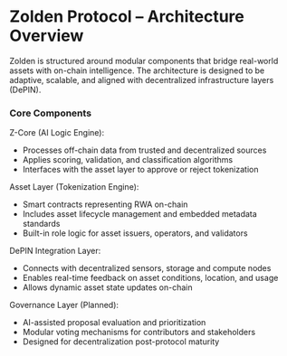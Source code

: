 # Zolden Protocol – Architecture Overview

Zolden is structured around modular components that bridge real-world assets with on-chain intelligence. The architecture is designed to be adaptive, scalable, and aligned with decentralized infrastructure layers (DePIN).

### Core Components

Z-Core (AI Logic Engine):  
- Processes off-chain data from trusted and decentralized sources  
- Applies scoring, validation, and classification algorithms  
- Interfaces with the asset layer to approve or reject tokenization

Asset Layer (Tokenization Engine):  
- Smart contracts representing RWA on-chain  
- Includes asset lifecycle management and embedded metadata standards  
- Built-in role logic for asset issuers, operators, and validators

DePIN Integration Layer:  
- Connects with decentralized sensors, storage and compute nodes  
- Enables real-time feedback on asset conditions, location, and usage  
- Allows dynamic asset state updates on-chain

Governance Layer (Planned):  
- AI-assisted proposal evaluation and prioritization  
- Modular voting mechanisms for contributors and stakeholders  
- Designed for decentralization post-protocol maturity
